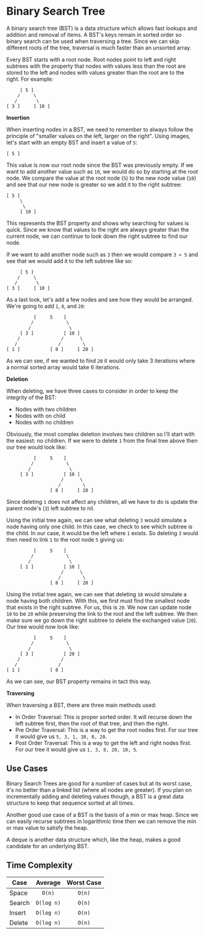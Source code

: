 # Binary Search Tree

A binary search tree (BST) is a data structure which allows fast lookups and
addition and removal of items. A BST's keys remain in sorted order so binary
search can be used when traversing a tree. Since we can skip different roots
of the tree, traversal is much faster than an unsorted array.

Every BST starts with a root node. Root nodes point to left and right subtrees
with the property that nodes with values less than the root are stored to the
left and nodes with values greater than the root are to the right. For
example:

```
     [ 5 ]
    /     \
   /       \
[ 3 ]     [ 10 ]
```

**Insertion**

When inserting nodes in a BST, we need to remember to always follow the
principle of "smaller values on the left, larger on the right". Using images,
let's start with an empty BST and insert a value of `5`:

```
[ 5 ]
```

This value is now our root node since the BST was previously empty. If we want
to add another value such as `10`, we would do so by starting at the root node.
We compare the value at the root node (`5`) to the new node value (`10`) and
see that our new node is greater so we add it to the right subtree:

```
[ 5 ]
     \
      \
     [ 10 ]
```

This represents the BST property and shows why searching for values is quick.
Since we know that values to the right are always greater than the current
node, we can continue to look down the right subtree to find our node.

If we want to add another node such as `3` then we would compare `3 < 5` and
see that we would add it to the left subtree like so:

```
     [ 5 ]
    /     \
   /       \
[ 3 ]     [ 10 ]
```

As a last look, let's add a few nodes and see how they would be arranged.
We're going to add `1`, `8`, and `20`:

```
          [     5    ]
         /            \
        /              \
     [ 3 ]           [ 10 ]
    /               /      \
   /               /        \
[ 1 ]           [ 8 ]     [ 20 ]
```

As we can see, if we wanted to find `20` it would only take 3 iterations where
a normal sorted array would take 6 iterations.

**Deletion**

When deleting, we have three cases to consider in order to keep the integrity
of the BST:

- Nodes with two children
- Nodes with on child
- Nodes with no children

Obviously, the most complex deletion involves two children so I'll start with
the easiest: no children. If we were to delete `1` from the final tree above
then our tree would look like:

```
          [     5    ]
         /            \
        /              \
     [ 3 ]           [ 10 ]
                    /      \
                   /        \
                [ 8 ]     [ 20 ]
```

Since deleting `1` does not affect any children, all we have to do is update
the parent node's (`3`) left subtree to nil.

Using the initial tree again, we can see what deleting `3` would simulate a
node having only one child. In this case, we check to see which subtree is the
child. In our case, it would be the left where `1` exists. So deleting `3`
would then need to link `1` to the root node `5` giving us:

```
          [     5    ]
         /            \
        /              \
     [ 1 ]           [ 10 ]
                    /      \
                   /        \
                [ 8 ]     [ 20 ]
```

Using the initial tree again, we can see that deleting `10` would simulate a
node having both children. With this, we first must find the smallest node
that exists in the right subtree. For us, this is `20`. We now can update node
`10` to be `20` while preserving the link to the root and the left subtree. We
then make sure we go down the right subtree to delete the exchanged value (`20`).
Our tree would now look like:

```
          [     5    ]
         /            \
        /              \
     [ 3 ]           [ 20 ]
    /               /
   /               /
[ 1 ]           [ 8 ]
```

As we can see, our BST property remains in tact this way.

**Traversing**

When traversing a BST, there are three main methods used:

- In Order Traversal: This is proper sorted order. It will recurse down the
  left subtree first, then the root of that tree, and then the right.
- Pre Order Traversal: This is a way to get the root nodes first. For our tree
  it would give us `5, 3, 1, 10, 8, 20`.
- Post Order Traversal: This is a way to get the left and right nodes first.
  For our tree it would give us `1, 3, 8, 20, 10, 5`.

## Use Cases

Binary Search Trees are good for a number of cases but at its worst case, it's
no better than a linked list (where all nodes are greater). If you plan on
incrementally adding and deleting values though, a BST is a great data
structure to keep that sequence sorted at all times.

Another good use case of a BST is the basis of a min or max heap. Since we can
easily recurse subtrees in logarithmic time then we can remove the min or max
value to satisfy the heap.

A deque is another data structure which, like the heap, makes a good candidate
for an underlying BST.

## Time Complexity

| Case      | Average       | Worst Case    |
| --------- |:-------------:|:-------------:|
| Space     | `O(n)`        | `O(n)`        |
| Search    | `O(log n)`    | `O(n)`        |
| Insert    | `O(log n)`    | `O(n)`        |
| Delete    | `O(log n)`    | `O(n)`        |
